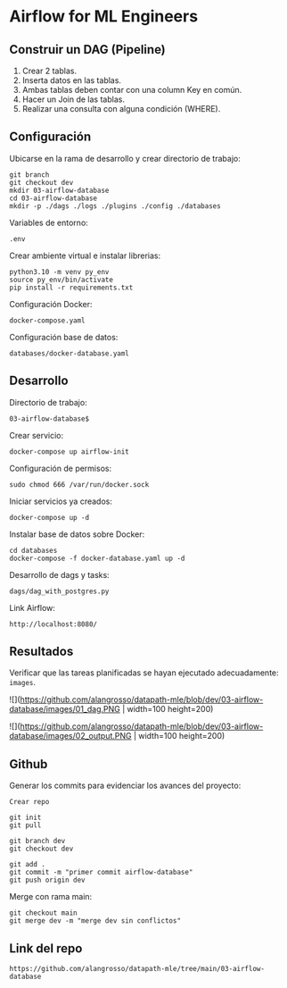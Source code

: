# **Airflow for ML Engineers**

## **Construir un DAG (Pipeline)**

1. Crear 2 tablas.
2. Inserta datos en las tablas.
3. Ambas tablas deben contar con una column Key en común.
4. Hacer un Join de las tablas.
5. Realizar una consulta con alguna condición (WHERE).

## **Configuración**

Ubicarse en la rama de desarrollo y crear directorio de trabajo:

    git branch
    git checkout dev
    mkdir 03-airflow-database
    cd 03-airflow-database
    mkdir -p ./dags ./logs ./plugins ./config ./databases

Variables de entorno:

    .env

Crear ambiente virtual e instalar librerias:

    python3.10 -m venv py_env
    source py_env/bin/activate
    pip install -r requirements.txt
    
Configuración Docker:

    docker-compose.yaml

Configuración base de datos:

    databases/docker-database.yaml

## **Desarrollo**

Directorio de trabajo:

    03-airflow-database$

Crear servicio:

    docker-compose up airflow-init

Configuración de permisos:

    sudo chmod 666 /var/run/docker.sock

Iniciar servicios ya creados:

    docker-compose up -d
    
Instalar base de datos sobre Docker:

    cd databases
    docker-compose -f docker-database.yaml up -d

Desarrollo de dags y tasks:

    dags/dag_with_postgres.py

Link Airflow:

    http://localhost:8080/

## **Resultados**

Verificar que las tareas planificadas se hayan ejecutado adecuadamente: `images`.

![](https://github.com/alangrosso/datapath-mle/blob/dev/03-airflow-database/images/01_dag.PNG | width=100 height=200)

![](https://github.com/alangrosso/datapath-mle/blob/dev/03-airflow-database/images/02_output.PNG | width=100 height=200) 

## **Github**

Generar los commits para evidenciar los avances del proyecto:

    Crear repo

    git init
    git pull

    git branch dev
    git checkout dev

    git add .
    git commit -m "primer commit airflow-database"
    git push origin dev

Merge con rama main:

    git checkout main
    git merge dev -m "merge dev sin conflictos"

## **Link del repo**

    https://github.com/alangrosso/datapath-mle/tree/main/03-airflow-database
    